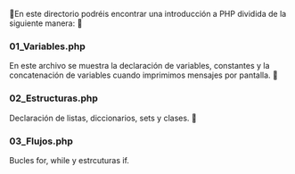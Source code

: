📌En este directorio podréis encontrar una introducción a PHP dividida de la siguiente manera:
📂
### 01_Variables.php
En este archivo se muestra la declaración de variables, constantes y la concatenación de variables cuando imprimimos mensajes por pantalla.
📂
### 02_Estructuras.php
Declaración de listas, diccionarios, sets y clases.
📂
### 03_Flujos.php
Bucles for, while y estrcuturas if.
